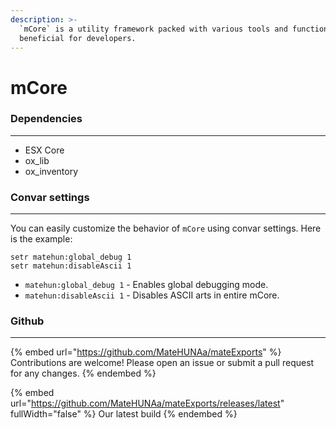 ```yaml
---
description: >-
  `mCore` is a utility framework packed with various tools and functions
  beneficial for developers.
---
```


# mCore

### Dependencies

***

* ESX Core
* ox\_lib
* ox\_inventory



### Convar settings

***

You can easily customize the behavior of `mCore` using convar settings. Here is the example:

```properties
setr matehun:global_debug 1
setr matehun:disableAscii 1
```

* `matehun:global_debug 1` - Enables global debugging mode.
* `matehun:disableAscii 1` - Disables ASCII arts in entire mCore.

### Github

***

{% embed url="https://github.com/MateHUNAa/mateExports" %}
Contributions are welcome! Please open an issue or submit a pull request for any changes.
{% endembed %}

{% embed url="https://github.com/MateHUNAa/mateExports/releases/latest" fullWidth="false" %}
Our latest build
{% endembed %}
